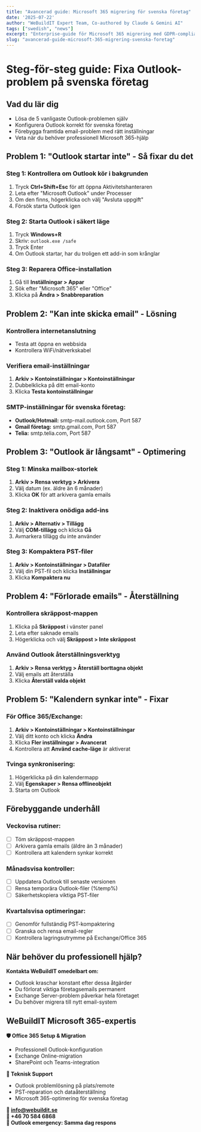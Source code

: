 ```yaml
---
title: "Avancerad guide: Microsoft 365 migrering för svenska företag"
date: '2025-07-22'
author: "WeBuildIT Expert Team, Co-authored by Claude & Gemini AI"
tags: ["swedish", "news"]
excerpt: "Enterprise-guide för Microsoft 365 migrering med GDPR-compliance, Exchange hybrid och svenska krav."
slug: "avancerad-guide-microsoft-365-migrering-svenska-foretag"
---
```

# Steg-för-steg guide: Fixa Outlook-problem på svenska företag

## Vad du lär dig
- Lösa de 5 vanligaste Outlook-problemen själv
- Konfigurera Outlook korrekt för svenska företag
- Förebygga framtida email-problem med rätt inställningar
- Veta när du behöver professionell Microsoft 365-hjälp

## Problem 1: "Outlook startar inte" - Så fixar du det

### Steg 1: Kontrollera om Outlook kör i bakgrunden
1. Tryck **Ctrl+Shift+Esc** för att öppna Aktivitetshanteraren
2. Leta efter "Microsoft Outlook" under Processer
3. Om den finns, högerklicka och välj "Avsluta uppgift"
4. Försök starta Outlook igen

### Steg 2: Starta Outlook i säkert läge
1. Tryck **Windows+R**
2. Skriv: `outlook.exe /safe`
3. Tryck Enter
4. Om Outlook startar, har du troligen ett add-in som krånglar

### Steg 3: Reparera Office-installation
1. Gå till **Inställningar > Appar**
2. Sök efter "Microsoft 365" eller "Office"
3. Klicka på **Ändra > Snabbreparation**

## Problem 2: "Kan inte skicka email" - Lösning

### Kontrollera internetanslutning
- Testa att öppna en webbsida
- Kontrollera WiFi/nätverkskabel

### Verifiera email-inställningar
1. **Arkiv > Kontoinställningar > Kontoinställningar**
2. Dubbelklicka på ditt email-konto
3. Klicka **Testa kontoinställningar**

### SMTP-inställningar för svenska företag:
- **Outlook/Hotmail:** smtp-mail.outlook.com, Port 587
- **Gmail företag:** smtp.gmail.com, Port 587  
- **Telia:** smtp.telia.com, Port 587

## Problem 3: "Outlook är långsamt" - Optimering

### Steg 1: Minska mailbox-storlek
1. **Arkiv > Rensa verktyg > Arkivera**
2. Välj datum (ex. äldre än 6 månader)
3. Klicka **OK** för att arkivera gamla emails

### Steg 2: Inaktivera onödiga add-ins
1. **Arkiv > Alternativ > Tillägg**
2. Välj **COM-tillägg** och klicka **Gå**
3. Avmarkera tillägg du inte använder

### Steg 3: Kompaktera PST-filer
1. **Arkiv > Kontoinställningar > Datafiler**
2. Välj din PST-fil och klicka **Inställningar**
3. Klicka **Kompaktera nu**

## Problem 4: "Förlorade emails" - Återställning

### Kontrollera skräppost-mappen
1. Klicka på **Skräppost** i vänster panel
2. Leta efter saknade emails
3. Högerklicka och välj **Skräppost > Inte skräppost**

### Använd Outlook återställningsverktyg
1. **Arkiv > Rensa verktyg > Återställ borttagna objekt**
2. Välj emails att återställa
3. Klicka **Återställ valda objekt**

## Problem 5: "Kalendern synkar inte" - Fixar

### För Office 365/Exchange:
1. **Arkiv > Kontoinställningar > Kontoinställningar**
2. Välj ditt konto och klicka **Ändra**
3. Klicka **Fler inställningar > Avancerat**
4. Kontrollera att **Använd cache-läge** är aktiverat

### Tvinga synkronisering:
1. Högerklicka på din kalendermapp
2. Välj **Egenskaper > Rensa offlineobjekt**
3. Starta om Outlook

## Förebyggande underhåll

### Veckovisa rutiner:
- [ ] Töm skräppost-mappen
- [ ] Arkivera gamla emails (äldre än 3 månader)
- [ ] Kontrollera att kalendern synkar korrekt

### Månadsvisa kontroller:
- [ ] Uppdatera Outlook till senaste versionen
- [ ] Rensa temporära Outlook-filer (%temp%\)
- [ ] Säkerhetskopiera viktiga PST-filer

### Kvartalsvisa optimeringar:
- [ ] Genomför fullständig PST-kompaktering
- [ ] Granska och rensa email-regler
- [ ] Kontrollera lagringsutrymme på Exchange/Office 365

## När behöver du professionell hjälp?

**Kontakta WeBuildIT omedelbart om:**
- Outlook kraschar konstant efter dessa åtgärder
- Du förlorat viktiga företagsemails permanent  
- Exchange Server-problem påverkar hela företaget
- Du behöver migrera till nytt email-system

## WeBuildIT Microsoft 365-expertis

**🛡️ Office 365 Setup & Migration**
- Professionell Outlook-konfiguration
- Exchange Online-migration
- SharePoint och Teams-integration

**🔧 Teknisk Support**
- Outlook problemlösning på plats/remote
- PST-reparation och dataåterställning
- Microsoft 365-optimering för svenska företag

**📧 info@webuildit.se**  
**📱 +46 70 584 6868**  
**💬 Outlook emergency: Samma dag respons**